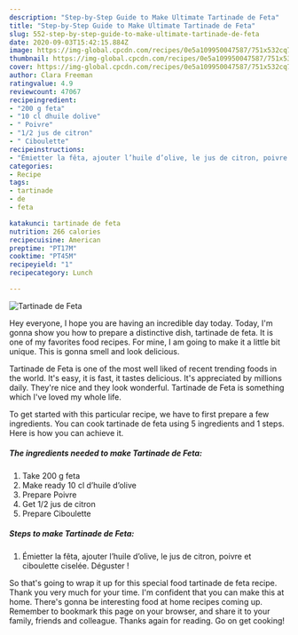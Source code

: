 ```yaml
---
description: "Step-by-Step Guide to Make Ultimate Tartinade de Feta"
title: "Step-by-Step Guide to Make Ultimate Tartinade de Feta"
slug: 552-step-by-step-guide-to-make-ultimate-tartinade-de-feta
date: 2020-09-03T15:42:15.884Z
image: https://img-global.cpcdn.com/recipes/0e5a109950047587/751x532cq70/tartinade-de-feta-photo-principale-de-la-recette.jpg
thumbnail: https://img-global.cpcdn.com/recipes/0e5a109950047587/751x532cq70/tartinade-de-feta-photo-principale-de-la-recette.jpg
cover: https://img-global.cpcdn.com/recipes/0e5a109950047587/751x532cq70/tartinade-de-feta-photo-principale-de-la-recette.jpg
author: Clara Freeman
ratingvalue: 4.9
reviewcount: 47067
recipeingredient:
- "200 g feta"
- "10 cl dhuile dolive"
- " Poivre"
- "1/2 jus de citron"
- " Ciboulette"
recipeinstructions:
- "Émietter la fêta, ajouter l’huile d’olive, le jus de citron, poivre et ciboulette ciselée. Déguster !"
categories:
- Recipe
tags:
- tartinade
- de
- feta

katakunci: tartinade de feta 
nutrition: 266 calories
recipecuisine: American
preptime: "PT17M"
cooktime: "PT45M"
recipeyield: "1"
recipecategory: Lunch

---
```



![Tartinade de Feta](https://img-global.cpcdn.com/recipes/0e5a109950047587/751x532cq70/tartinade-de-feta-photo-principale-de-la-recette.jpg)

Hey everyone, I hope you are having an incredible day today. Today, I'm gonna show you how to prepare a distinctive dish, tartinade de feta. It is one of my favorites food recipes. For mine, I am going to make it a little bit unique. This is gonna smell and look delicious.



Tartinade de Feta is one of the most well liked of recent trending foods in the world. It's easy, it is fast, it tastes delicious. It's appreciated by millions daily. They're nice and they look wonderful. Tartinade de Feta is something which I've loved my whole life.


To get started with this particular recipe, we have to first prepare a few ingredients. You can cook tartinade de feta using 5 ingredients and 1 steps. Here is how you can achieve it.

<!--inarticleads1-->

##### The ingredients needed to make Tartinade de Feta:

1. Take 200 g feta
1. Make ready 10 cl d’huile d’olive
1. Prepare  Poivre
1. Get 1/2 jus de citron
1. Prepare  Ciboulette




<!--inarticleads2-->

##### Steps to make Tartinade de Feta:

1. Émietter la fêta, ajouter l’huile d’olive, le jus de citron, poivre et ciboulette ciselée. Déguster !




So that's going to wrap it up for this special food tartinade de feta recipe. Thank you very much for your time. I'm confident that you can make this at home. There's gonna be interesting food at home recipes coming up. Remember to bookmark this page on your browser, and share it to your family, friends and colleague. Thanks again for reading. Go on get cooking!
